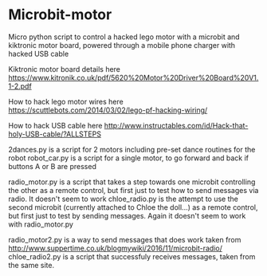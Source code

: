 # Microbit-motor
Micro python script to control a hacked lego motor with a microbit and kiktronic motor board, powered through a mobile phone charger with hacked USB cable

Kiktronic motor board details here https://www.kitronik.co.uk/pdf/5620%20Motor%20Driver%20Board%20V1.1-2.pdf

How to hack lego motor wires here https://scuttlebots.com/2014/03/02/lego-pf-hacking-wiring/

How to hack USB cable here http://www.instructables.com/id/Hack-that-holy-USB-cable/?ALLSTEPS

2dances.py is a script for 2 motors including pre-set dance routines for the robot
robot_car.py is a script for a single motor, to go forward and back if buttons A or B are pressed

radio_motor.py is a script that takes a step towards one microbit controlling the other as a remote control, but first just to test how to send messages via radio. It doesn't seem to work
chloe_radio.py is the attempt to use the second microbit (currently attached to Chloe the doll...) as a remote control, but first just to test by sending messages. Again it doesn't seem to work with radio_motor.py

radio_motor2.py is a way to send messages that does work taken from http://www.suppertime.co.uk/blogmywiki/2016/11/microbit-radio/
chloe_radio2.py is a script that successfuly receives messages, taken from the same site.
